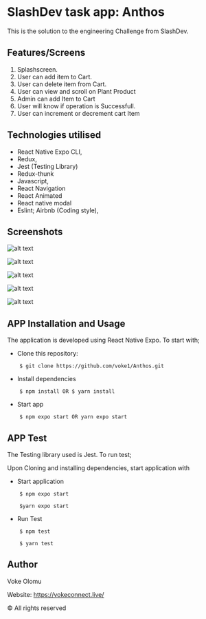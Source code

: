 # SlashDev task app: Anthos

This is the solution to the engineering Challenge from SlashDev.

## Features/Screens

1. Splashscreen.
2. User can add item to Cart.
3. User can delete item from Cart.
4. User can view and scroll on Plant Product
5. Admin can add Item to Cart
6. User will know if operation is Successfull.
7. User can increment or decrement cart Item

## Technologies utilised

- React Native Expo CLI,
- Redux,
- Jest (Testing Library)
- Redux-thunk
- Javascript,
- React Navigation
- React Animated
- React native modal
- Eslint; Airbnb (Coding style),

## Screenshots

![alt text](https://github.com/voke1/Anthos/blob/master/screenshots/cart.jpeg?raw=true)

![alt text](https://github.com/voke1/Anthos/blob/master/screenshots/galler.jpeg?raw=true)

![alt text](https://github.com/voke1/Anthos/blob/master/screenshots/home.jpeg?raw=true)

![alt text](https://github.com/voke1/Anthos/blob/master/screenshots/modal.jpeg?raw=true)

![alt text](https://github.com/voke1/Anthos/blob/master/screenshots/splash.jpeg?raw=true)

## APP Installation and Usage

The application is developed using React Native Expo. To start with;

- Clone this repository:

```
    $ git clone https://github.com/voke1/Anthos.git
```

- Install dependencies

```
    $ npm install OR $ yarn install
```

- Start app

```
    $ npm expo start OR yarn expo start
```

## APP Test

The Testing library used is Jest. To run test;

Upon Cloning and installing dependencies, start application with

- Start application

```
    $ npm expo start
```

```
    $yarn expo start
```

- Run Test

```
    $ npm test
```

```
    $ yarn test
```

## Author

Voke Olomu

Website: https://vokeconnect.live/

© All rights reserved
